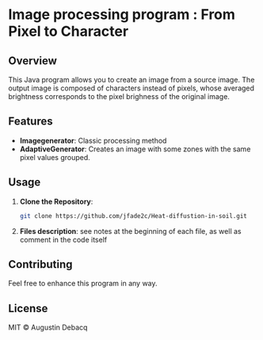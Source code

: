 # Image processing program : From Pixel to Character

## Overview
This Java program allows you to create an image from a source image. The output image is composed of characters instead of pixels,
whose averaged brightness corresponds to the pixel brighness of the original image.

## Features
- **Imagegenerator**: Classic processing method
- **AdaptiveGenerator**: Creates an image with some zones with the same pixel values grouped.

## Usage
1. **Clone the Repository**:
   ```bash
   git clone https://github.com/jfade2c/Heat-diffustion-in-soil.git

2. **Files description**:
   see notes at the beginning of each file, as well as comment in the code itself

## Contributing

Feel free to enhance this program in any way.

## License

MIT © Augustin Debacq
